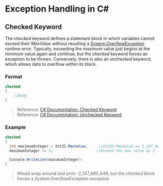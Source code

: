 # Exception Handling in C#

## Checked Keyword
The _checked_ keyword defines a statement block in which variables cannot exceed their _MaxValue_ without resulting a [_System.OverflowException_](https://docs.microsoft.com/en-us/dotnet/api/system.overflowexception?view=net-5.0) runtime error. Typically, exceeding the maximum value just begins at the minimum value again and continue, but the _checked_
keyword forces an exception to be thrown. Conversely, there is also an _unchecked_ keyword, which allows data to overflow within its block.

### Format
```C#
checked 
{
    //Body
}
```
> Reference: [C# Documentation: Checked Keyword](https://docs.microsoft.com/en-us/dotnet/csharp/language-reference/keywords/checked) <br />
> Reference: [C# Documentation: Unchecked Keyword](https://docs.microsoft.com/en-us/dotnet/csharp/language-reference/keywords/unchecked) <br />
 
### Example
```C#
checked 
{
  int maximumInteger = Int32.MaxValue;     //Int32.MaxValue == 2_147_483_647
  maximumInteger += 1;                    //Exceed the max value by 1 (throws an error)
  
  Console.WriteLine(maximumInteger);     
}
```
> Would wrap around and print -2_147_483_648, but the _checked_ block forces a _System.OverflowException_ exception

